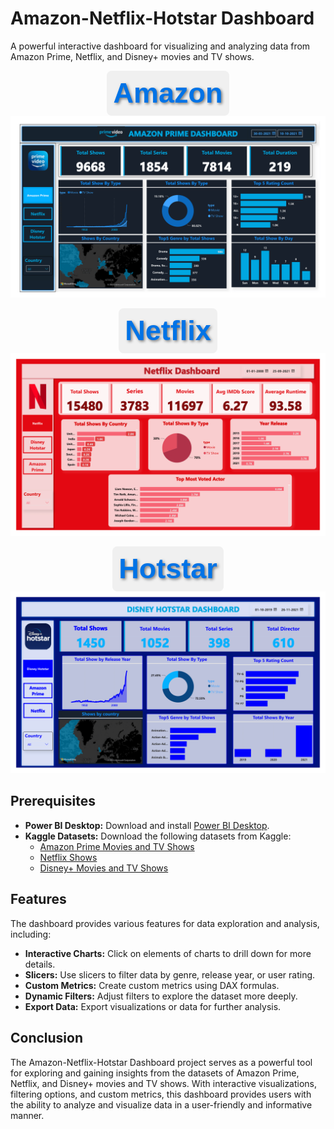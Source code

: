 # Amazon-Netflix-Hotstar Dashboard

A powerful interactive dashboard for visualizing and analyzing data from Amazon Prime, Netflix, and Disney+ movies and TV shows.

<style>
  .large-text {
    font-size: 45px;
    color: #0073e6;
    font-weight: bold;
    text-shadow: 2px 2px 4px rgba(0, 0, 0, 0.5); 
    font-family: Arial, sans-serif; 
    background-color: #f0f0f0; 
    padding: 10px; 
    border-radius: 8px;  
    display: inline-block; 
  }
</style>

<p align="center">
  <strong><big><span class="large-text">Amazon</span></big></strong>
  <br>
  <img src="https://github.com/awazbhujel/Prime-Netflix-Hotstar-Dashboard-Power-BI/blob/main/pics/Amazon.png" alt="Amazon" title="Amazon">
</p>

<p align="center">
  <strong><big><span class="large-text">Netflix</span></big></strong>
  <br>
  <img src="https://github.com/awazbhujel/Prime-Netflix-Hotstar-Dashboard-Power-BI/blob/main/pics/Netflix.png" alt="Netflix" title="Netflix">
</p>

<p align="center">
  <strong><big><span class="large-text">Hotstar</span></big></strong>
  <br>
  <img src="https://github.com/awazbhujel/Prime-Netflix-Hotstar-Dashboard-Power-BI/blob/main/pics/Hotstar.png" alt="Hotstar" title="Hotstar">
</p>

## Prerequisites
- **Power BI Desktop:** Download and install [Power BI Desktop](https://powerbi.microsoft.com/en-us/desktop/).
- **Kaggle Datasets:** Download the following datasets from Kaggle:
  - [Amazon Prime Movies and TV Shows](https://www.kaggle.com/datasets/shivamb/amazon-prime-movies-and-tv-shows)
  - [Netflix Shows](https://www.kaggle.com/datasets/shivamb/netflix-shows)
  - [Disney+ Movies and TV Shows](https://www.kaggle.com/datasets/shivamb/disney-movies-and-tv-shows)

## Features
The dashboard provides various features for data exploration and analysis, including:
- **Interactive Charts:** Click on elements of charts to drill down for more details.
- **Slicers:** Use slicers to filter data by genre, release year, or user rating.
- **Custom Metrics:** Create custom metrics using DAX formulas.
- **Dynamic Filters:** Adjust filters to explore the dataset more deeply.
- **Export Data:** Export visualizations or data for further analysis.

## Conclusion

The Amazon-Netflix-Hotstar Dashboard project serves as a powerful tool for exploring and gaining insights from the datasets of Amazon Prime, Netflix, and Disney+ movies and TV shows. With interactive visualizations, filtering options, and custom metrics, this dashboard provides users with the ability to analyze and visualize data in a user-friendly and informative manner.
